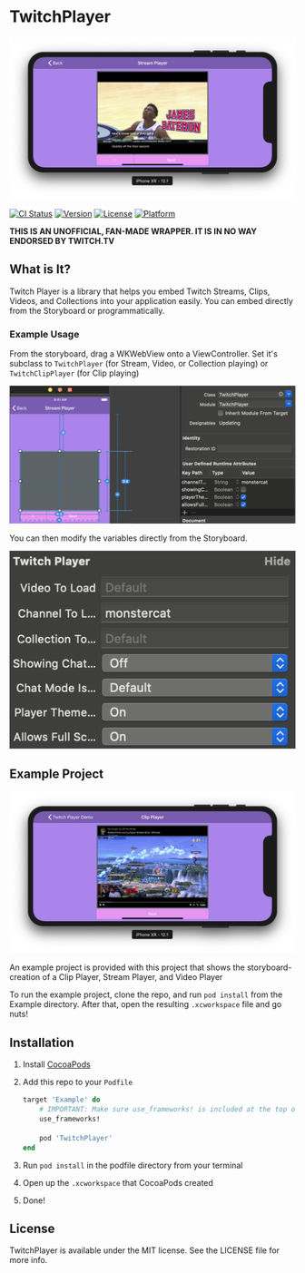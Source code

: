 # TwitchPlayer

![](https://github.com/Chris-Perkins/TwitchPlayer/raw/master/Readme_Imgs/StreamPlay.png)

[![CI Status](https://img.shields.io/travis/chrisfromtemporaryid@gmail.com/TwitchPlayer.svg?style=flat)](https://travis-ci.org/chrisfromtemporaryid@gmail.com/TwitchPlayer)
[![Version](https://img.shields.io/cocoapods/v/TwitchPlayer.svg?style=flat)](https://cocoapods.org/pods/TwitchPlayer)
[![License](https://img.shields.io/cocoapods/l/TwitchPlayer.svg?style=flat)](https://cocoapods.org/pods/TwitchPlayer)
[![Platform](https://img.shields.io/cocoapods/p/TwitchPlayer.svg?style=flat)](https://cocoapods.org/pods/TwitchPlayer)

**THIS IS AN UNOFFICIAL, FAN-MADE WRAPPER. IT IS IN NO WAY ENDORSED BY TWITCH.TV**

## What is It?

Twitch Player is a library that helps you embed Twitch Streams, Clips, Videos, and Collections into your application easily. You can embed directly from the Storyboard or programmatically.

### Example Usage

From the storyboard, drag a WKWebView onto a ViewController. Set it's subclass to `TwitchPlayer` (for Stream, Video, or Collection playing) or `TwitchClipPlayer` (for Clip playing)

![](https://github.com/Chris-Perkins/TwitchPlayer/raw/master/Readme_Imgs/StoryboardInject.png)

You can then modify the variables directly from the Storyboard.

![](https://github.com/Chris-Perkins/TwitchPlayer/raw/master/Readme_Imgs/StoryboardProperties.png)

## Example Project

![](https://github.com/Chris-Perkins/TwitchPlayer/raw/master/Readme_Imgs/ClipPlay.png)

An example project is provided with this project that shows the storyboard-creation of a Clip Player, Stream Player, and Video Player

To run the example project, clone the repo, and run `pod install` from the Example directory. After that, open the resulting `.xcworkspace` file and go nuts!


## Installation

1. Install [CocoaPods](https://cocoapods.org)
1. Add this repo to your `Podfile`

	```ruby
	target 'Example' do
		# IMPORTANT: Make sure use_frameworks! is included at the top of the file
		use_frameworks!

		pod 'TwitchPlayer'
	end
	```
1. Run `pod install` in the podfile directory from your terminal
1. Open up the `.xcworkspace` that CocoaPods created
1. Done!

## License

TwitchPlayer is available under the MIT license. See the LICENSE file for more info.
